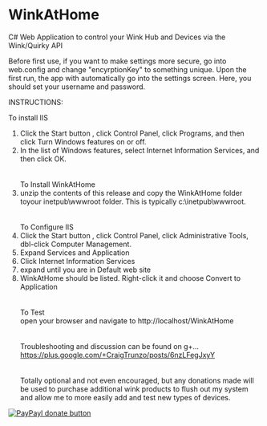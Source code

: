 # WinkAtHome
C# Web Application to control your Wink Hub and Devices via the Wink/Quirky API

Before first use, if you want to make settings more secure, go into web.config and change "encyrptionKey" to something unique.  Upon the first run, the app with automatically go into the settings screen.  Here, you should set your username and password.

INSTRUCTIONS:

To install IIS<br>
1) Click the Start button , click Control Panel, click Programs, and then click Turn Windows features on or off. <br>
2) In the list of Windows features, select Internet Information Services, and then click OK.<br>
<br><br>
To Install WinkAtHome<br>
1) unzip the contents of this release and copy the WinkAtHome folder toyour inetpub\wwwroot folder. This is typically c:\inetpub\wwwroot.<br>
<br><br>
To Configure IIS<br>
1) Click the Start button , click Control Panel, click Administrative Tools, dbl-click Computer Management.<br>
2) Expand Services and Application<br>
3) Click Internet Information Services<br>
4) expand until you are in Default web site<br>
5) WinkAtHome should be listed. Right-click it and choose Convert to Application<br>
<br><br>
To Test<br>
open your browser and navigate to http://localhost/WinkAtHome<br>
<br><br>
Troubleshooting and discussion can be found on g+...<br>
https://plus.google.com/+CraigTrunzo/posts/6nzLFegJxyY <br>
<br><br>
Totally optional and not even encouraged, but any donations made will be used to purchase additional wink products to flush out my system and allow me to more easily add and test new types of devices.

[![PayPayl donate button](https://www.paypalobjects.com/en_US/i/btn/btn_donate_LG.gif)](https://www.paypal.com/cgi-bin/webscr?cmd=_s-xclick&hosted_button_id=5NLDWXRPQXSN6 "Donate once-off to this project using Paypal")





